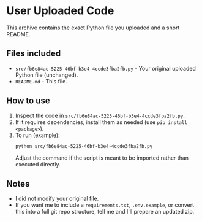 # User Uploaded Code

This archive contains the exact Python file you uploaded and a short README.

## Files included
- `src/fb6e84ac-5225-46bf-b3e4-4ccde3fba2fb.py` - Your original uploaded Python file (unchanged).
- `README.md` - This file.

## How to use
1. Inspect the code in `src/fb6e84ac-5225-46bf-b3e4-4ccde3fba2fb.py`.
2. If it requires dependencies, install them as needed (use `pip install <package>`).
3. To run (example):
   ```bash
   python src/fb6e84ac-5225-46bf-b3e4-4ccde3fba2fb.py
   ```
   Adjust the command if the script is meant to be imported rather than executed directly.

## Notes
- I did not modify your original file.
- If you want me to include a `requirements.txt`, `.env.example`, or convert this into a full git repo structure, tell me and I'll prepare an updated zip.
